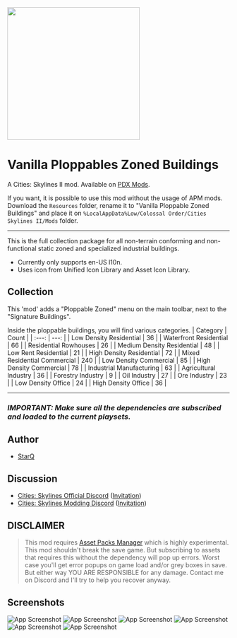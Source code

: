 <img src="https://raw.githubusercontent.com/qstar-inc/cities2-VanillaPloppablesZonedBuildings/master/Properties/Thumbnail.png" width="300"/>

# Vanilla Ploppables Zoned Buildings

A Cities: Skylines II mod. Available on [PDX Mods](https://mods.paradoxplaza.com/mods/79020/Windows).

If you want, it is possible to use this mod without the usage of APM mods. Download the `Resources` folder, rename it to "Vanilla Ploppable Zoned Buildings" and place it on `%LocalAppData%Low/Colossal Order/Cities Skylines II/Mods` folder.
___

This is the full collection package for all non-terrain conforming and non-functional static zoned and specialized industrial buildings.
- Currently only supports en-US l10n.
- Uses icon from Unified Icon Library and Asset Icon Library.

## Collection
This 'mod' adds a "Ploppable Zoned" menu on the main toolbar, next to the "Signature Buildings".

Inside the ploppable buildings, you will find various categories.
| Category | Count |
| :---: | ---: |
| Low Density Residential | 36 |
| Waterfront Residential | 66 |
| Residential Rowhouses | 26 |
| Medium Density Residential | 48 |
| Low Rent Residential | 21 |
| High Density Residential | 72 |
| Mixed Residential Commercial | 240 |
| Low Density Commercial | 85 |
| High Density Commercial | 78 |
| Industrial Manufacturing | 63 |
| Agricultural Industry | 36 |
| Forestry Industry | 9 |
| Oil Industry | 27 |
| Ore Industry | 23 |
| Low Density Office | 24 |
| High Density Office | 36 |

___
### ***IMPORTANT: Make sure all the dependencies are subscribed and loaded to the current playsets.***

## Author
- [StarQ](https://www.github.com/qstar-inc)

## Discussion
* [Cities: Skylines Official Discord](https://discord.com/channels/263634513861541888/1230985844261781514) ([Invitation](https://discord.gg/citiesskylines))
* [Cities: Skylines Modding Discord](https://discord.com/channels/1024242828114673724/1230988534349959189) ([Invitation](https://discord.gg/q3dzd4p5Hx))

## DISCLAIMER
> This mod requires [Asset Packs Manager](https://mods.paradoxplaza.com/mods/78903/Windows) which is highly experimental.
This mod shouldn't break the save game. But subscribing to assets that requires this without the dependency will pop up errors.
Worst case you'll get error popups on game load and/or grey boxes in save.
But either way YOU ARE RESPONSIBLE for any damage.
Contact me on Discord and I'll try to help you recover anyway.

## Screenshots

![App Screenshot](https://raw.githubusercontent.com/qstar-inc/cities2-VanillaPloppablesZonedBuildings/master/Properties/Screenshots/01_Toolbar.jpg)
![App Screenshot](https://raw.githubusercontent.com/qstar-inc/cities2-VanillaPloppablesZonedBuildings/master/Properties/Screenshots/02_Main.jpg)
![App Screenshot](https://raw.githubusercontent.com/qstar-inc/cities2-VanillaPloppablesZonedBuildings/master/Properties/Screenshots/03_Missing.jpg)
![App Screenshot](https://raw.githubusercontent.com/qstar-inc/cities2-VanillaPloppablesZonedBuildings/master/Properties/Screenshots/04_Hotel.jpg)
![App Screenshot](https://raw.githubusercontent.com/qstar-inc/cities2-VanillaPloppablesZonedBuildings/master/Properties/Screenshots/05_Hill.jpg)
![App Screenshot](https://raw.githubusercontent.com/qstar-inc/cities2-VanillaPloppablesZonedBuildings/master/Properties/Screenshots/06_Terrain.jpg)